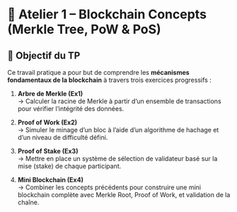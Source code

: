 # 🧩 Atelier 1 – Blockchain Concepts (Merkle Tree, PoW & PoS)

## 🎯 Objectif du TP
Ce travail pratique a pour but de comprendre les **mécanismes fondamentaux de la blockchain** à travers trois exercices progressifs :

1. **Arbre de Merkle (Ex1)**  
   → Calculer la racine de Merkle à partir d’un ensemble de transactions pour vérifier l’intégrité des données.

2. **Proof of Work (Ex2)**  
   → Simuler le minage d’un bloc à l’aide d’un algorithme de hachage et d’un niveau de difficulté défini.

3. **Proof of Stake (Ex3)**  
   → Mettre en place un système de sélection de validateur basé sur la mise (stake) de chaque participant.

4. **Mini Blockchain (Ex4)**  
   → Combiner les concepts précédents pour construire une mini blockchain complète avec Merkle Root, Proof of Work, et validation de la chaîne.





